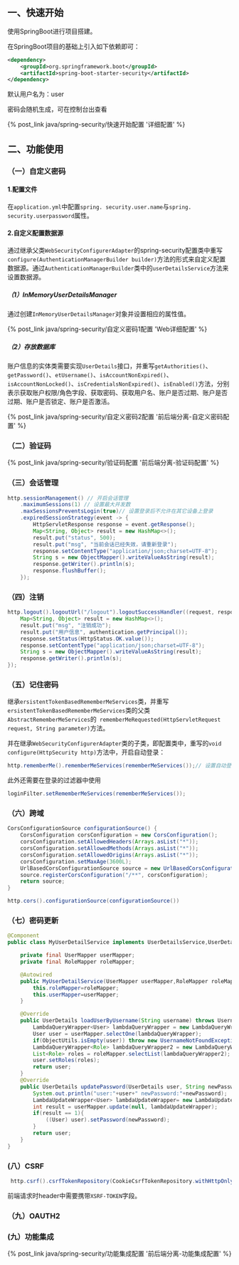## 一、快速开始

使用SpringBoot进行项目搭建。

在SpringBoot项目的基础上引入如下依赖即可：

```xml
<dependency>
	<groupId>org.springframework.boot</groupId>
	<artifactId>spring-boot-starter-security</artifactId>
</dependency>
```

默认用户名为：user

密码会随机生成，可在控制台出查看

{% post_link java/spring-security/快速开始配置 '详细配置' %}

## 二、功能使用

### （一）自定义密码

#### 1.配置文件

在`application.yml`中配置`spring. security.user.name`与`spring. security.userpassword`属性。

#### 2.自定义配置数据源

通过继承父类`WebSecurityConfigurerAdapter`的spring-security配置类中重写`configure(AuthenticationManagerBuilder builder)`方法的形式来自定义配置数据源。通过`AuthenticationManagerBuilder`类中的`userDetailsService`方法来设置数据源。

##### （1）InMemoryUserDetailsManager

通过创建`InMemoryUserDetailsManager`对象并设置相应的属性值。

{% post_link java/spring-security/自定义密码1配置 'Web详细配置' %}

##### （2）存放数据库

账户信息的实体类需要实现`UserDetails`接口，并重写`getAuthorities()`、`getPassword()`、`etUsername()`、`isAccountNonExpired()`、`isAccountNonLocked()`、`isCredentialsNonExpired()`、`isEnabled()`方法，分别表示获取账户权限/角色字段、获取密码、获取用户名、账户是否过期、账户是否过期、账户是否锁定、账户是否激活。

{% post_link java/spring-security/自定义密码2配置 '前后端分离-自定义密码配置' %}

### （二）验证码

{% post_link java/spring-security/验证码配置 '前后端分离-验证码配置' %}

### （三）会话管理

```java
http.sessionManagement() // 开启会话管理
    .maximumSessions(1) // 设置最大并发数
    .maxSessionsPreventsLogin(true)// 设置登录后不允许在其它设备上登录
    .expiredSessionStrategy(event -> {
        HttpServletResponse response = event.getResponse();
        Map<String, Object> result = new HashMap<>();
        result.put("status", 500);
        result.put("msg", "当前会话已经失效，请重新登录");
        response.setContentType("application/json;charset=UTF-8");
        String s = new ObjectMapper().writeValueAsString(result);
        response.getWriter().println(s);
        response.flushBuffer();
    });
```

### （四）注销

```java
http.logout().logoutUrl("/logout").logoutSuccessHandler((request, response, authentication) -> {
    Map<String, Object> result = new HashMap<>();
    result.put("msg", "注销成功");
    result.put("用户信息", authentication.getPrincipal());
    response.setStatus(HttpStatus.OK.value());
    response.setContentType("application/json;charset=UTF-8");
    String s = new ObjectMapper().writeValueAsString(result);
    response.getWriter().println(s);
});
```

### （五）记住密码

继承`ersistentTokenBasedRememberMeServices`类，并重写`ersistentTokenBasedRememberMeServices`类的父类`AbstractRememberMeServices`的` rememberMeRequested(HttpServletRequest request, String parameter)`方法。

并在继承`WebSecurityConfigurerAdapter`类的子类，即配置类中，重写的`void configure(HttpSecurity http)`方法中，开启自动登录：

```java
http.rememberMe().rememberMeServices(rememberMeServices());// 设置自动登录使用哪个 service
```

此外还需要在登录的过滤器中使用

```java
loginFilter.setRememberMeServices(rememberMeServices());
```

### （六）跨域

```java
CorsConfigurationSource configurationSource() {
    CorsConfiguration corsConfiguration = new CorsConfiguration();
    corsConfiguration.setAllowedHeaders(Arrays.asList("*"));
    corsConfiguration.setAllowedMethods(Arrays.asList("*"));
    corsConfiguration.setAllowedOrigins(Arrays.asList("*"));
    corsConfiguration.setMaxAge(3600L);
    UrlBasedCorsConfigurationSource source = new UrlBasedCorsConfigurationSource();
    source.registerCorsConfiguration("/**", corsConfiguration);
    return source;
}
```

```java
http.cors().configurationSource(configurationSource())
```

### （七）密码更新

```java
@Component
public class MyUserDetailService implements UserDetailsService,UserDetailsPasswordService {

    private final UserMapper userMapper;
    private final RoleMapper roleMapper;

    @Autowired
    public MyUserDetailService(UserMapper userMapper,RoleMapper roleMapper){
        this.roleMapper=roleMapper;
        this.userMapper=userMapper;
    }

    @Override
    public UserDetails loadUserByUsername(String username) throws UsernameNotFoundException {
        LambdaQueryWrapper<User> lambdaQueryWrapper = new LambdaQueryWrapper<User>().eq(User::getUsername,username);
        User user = userMapper.selectOne(lambdaQueryWrapper);
        if(ObjectUtils.isEmpty(user)) throw new UsernameNotFoundException("用户名不正确");
        LambdaQueryWrapper<Role> lambdaQueryWrapper2 = new LambdaQueryWrapper<Role>().eq(Role::getId,user.getId());
        List<Role> roles = roleMapper.selectList(lambdaQueryWrapper2);
        user.setRoles(roles);
        return user;
    }
    @Override
    public UserDetails updatePassword(UserDetails user, String newPassword) {
        System.out.println("user:"+user+" newPassword:"+newPassword);
        LambdaUpdateWrapper<User> lambdaUpdateWrapper= new LambdaUpdateWrapper<User>().eq(User::getUsername,user.getUsername()).set(User::getPassword,newPassword);
        int result = userMapper.update(null, lambdaUpdateWrapper);
        if(result == 1){
            ((User) user).setPassword(newPassword);
        }
        return user;
    }
}
```

### (八）CSRF

```java
 http.csrf().csrfTokenRepository(CookieCsrfTokenRepository.withHttpOnlyFalse());// 将令牌保存到 cookie 中，并允许前端获取
```

前端请求时header中需要携带`XSRF-TOKEN`字段。

### （九）OAUTH2



### (九）功能集成

{% post_link java/spring-security/功能集成配置 '前后端分离-功能集成配置' %}

